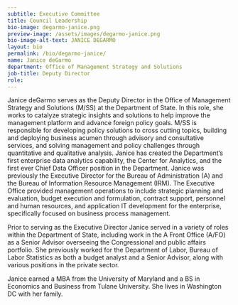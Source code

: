 ```yaml
---
subtitle: Executive Committee
title: Council Leadership
bio-image: degarmo-janice.png
preview-image: /assets/images/degarmo-janice.png
bio-image-alt-text: JANICE DEGARMO
layout: bio
permalink: /bio/degarmo-janice/
name: Janice deGarmo
department: Office of Management Strategy and Solutions 
job-title: Deputy Director
role: 
---
```

  Janice deGarmo serves as the Deputy Director in the Office of Management Strategy and Solutions (M/SS) at the Department of State. In this role, she works to catalyze strategic insights and solutions to help improve the management platform and advance foreign policy goals. M/SS is responsible for developing policy solutions to cross cutting topics, building and deploying business acumen through advisory and consultative services, and solving management and policy challenges through quantitative and qualitative analysis. Janice has created the Department’s first enterprise data analytics capability, the Center for Analytics, and the first ever Chief Data Officer position in the Department. Janice was previously the Executive Director for the Bureau of Administration (A) and the Bureau of Information Resource Management (IRM). The Executive Office provided management operations to include strategic planning and evaluation, budget execution and formulation, contract support, personnel and human resources, and application IT development for the enterprise, specifically focused on business process management. 
  
  Prior to serving as the Executive Director Janice served in a variety of roles within the Department of State, including work in the A Front Office (A/FO) as a Senior Advisor overseeing the Congressional and public affairs portfolio. She previously worked for the Department of Labor, Bureau of Labor Statistics as both a budget analyst and a Senior Advisor, along with various positions in the private sector.  
 
  Janice earned a MBA from the University of Maryland and a BS in Economics and Business from Tulane University. She lives in Washington DC with her family.
